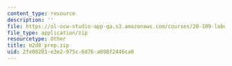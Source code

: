 ```yaml
---
content_type: resource
description: ''
file: https://ol-ocw-studio-app-qa.s3.amazonaws.com/courses/20-109-laboratory-fundamentals-in-biological-engineering-spring-2010/2fe00281e3e2975c6d76a898f2446ca0_m2d8_prep.zip
file_type: application/zip
resourcetype: Other
title: m2d8_prep.zip
uid: 2fe00281-e3e2-975c-6d76-a898f2446ca0
---
```

